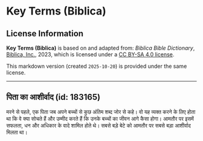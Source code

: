# Key Terms (Biblica)

## License Information

**Key Terms (Biblica)** is based on and adapted from: _Biblica Bible Dictionary_, [Biblica, Inc.](https://www.biblica.com/), 2023, which is licensed under a [CC BY-SA 4.0 license](https://creativecommons.org/licenses/by-sa/4.0/legalcode.en).

This markdown version (created `2025-10-20`) is provided under the same license.



--------------------------------

## पिता का आशीर्वाद (id: 183165)

मरने से पहले, एक पिता जब अपने बच्चों से कुछ अंतिम शब्द जोर से कहे। वो यह व्यक्त करने के लिए होता था कि वे क्या सोचते हैं और उम्मीद करते हैं कि उनके बच्चों का जीवन आगे कैसा होगा। आमतौर पर इसमें सफलता, धन और अधिकार के वादे शामिल होते थे। सबसे बड़े बेटे को आमतौर पर सबसे बड़ा आशीर्वाद मिलता था।



